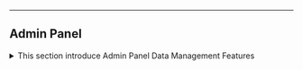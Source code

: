 

---
## Admin Panel
<details> 
<summary> 
This section introduce Admin Panel Data Management Features
</summary>


### DisplayType
 Admin Panel can display attribute as different UI Controls

- `"text"`:  a single line text input
- `"textarea"`: multiple line text input
- `"editor"`: rich text input

- `"number"`: single line text input allow only number
- `"datatime"`: datetime picker, allow input date and time
- `"data"`: datetime picker, only allow input data

- `"image"`: allow upload single image, save the image URL 
- `"gallery"`:allow upload multiple image, save the image URLs
- `"file"`: allow upload file, save the file Url

- `"dropdown"`:  select item from pre-defined list
- `"multiselect"`: select multiple items from pre-defined list
- `"lookup"`: select item from another many-to-one entity, require `Lookup` (many-to-one) dataType

- `"picklist"`: select multiples item from another many-to-many entity, require `Junction` dataType
- `"edittable"`: manage items of another one-to-many sub entity , require `Collection` dataType

### DataType to DisplayType Mapping Table

Below is a mapping table of valid `DataType` and `DisplayType` combinations:

| **DataType**   | **DisplayType**          | **Description**                                  |
|-----------------|--------------------------|--------------------------------------------------|
| Int            | Number                   | Input for integers.                             |
| Datetime       | Datetime                 | Datetime picker for date and time input.        |
| Datetime       | Date                     | Date picker for date-only input.               |
| String         | Text                     | Single-line text input.                        |
| String         | Textarea                 | Multi-line text input.                         |
| String         | Image                    | Single image upload.                           |
| String         | Gallery                  | Multiple image uploads.                        |
| String         | File                     | File upload.                                   |
| String         | Dropdown                 | Select an item from a predefined list.         |
| String         | Multiselect              | Select multiple items from a predefined list.  |
| Text           | Multiselect              | Select multiple items from a predefined list.  |
| Text           | Gallery                  | Multiple image uploads.                        |
| Text           | Textarea                 | Multi-line text input.                         |
| Text           | Editor                   | Rich text editor.                              |
| Lookup         | Lookup                   | Select an item from another entity.            |
| Junction       | Picklist                 | Select multiple items from another entity.     |
| Collection     | EditTable                | Manage items of a sub-entity.                  |

### **List Page**  
[Example Course List Page](https://fluent-cms-admin.azurewebsites.net/_content/FluentCMS/admin/entities/course?offset=0&limit=20)    
The **List Page** displays entities in a tabular format, enabling sorting, searching, and pagination. Users can efficiently browse or locate specific records.  
#### Sorting  
You can apply sort by click the `↑` or `↓` icon on the table header.  
[Order by Created At Example](https://fluent-cms-admin.azurewebsites.net/_content/FluentCMS/admin/entities/course?offset=0&limit=20&sort[created_at]=-1)  
[Order by Name Example](https://fluent-cms-admin.azurewebsites.net/_content/FluentCMS/admin/entities/course?offset=0&limit=20&sort[name]=1)  
#### Filtering  
You can apply Filter by click the Funnel icon on the table header.  

[Here is example filter by `Created At` is on 2024-08-07] (https://fluent-cms-admin.azurewebsites.net/_content/FluentCMS/admin/entities/course?offset=0&limit=20&created_at[dateIs]=2024-09-07&sort[created_at]=1)  
[Here is Example filter by `Course Name` starts with A or `Course Name` starts with C](https://fluent-cms-admin.azurewebsites.net/_content/FluentCMS/admin/entities/course?offset=0&limit=20&name[operator]=or&name[startsWith]=A&name[startsWith]=C&sort[created_at]=1)  
### **Detail Page**
[Example Course Detail Page](https://fluent-cms-admin.azurewebsites.net/_content/FluentCMS/admin/entities/course/22)  
The **Detail Page** provides an interface for viewing and managing detailed attributes. Related data such as teachers and materials can be selected or modified.

</details>